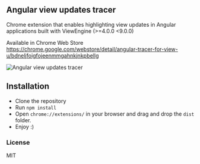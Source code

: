 ## Angular view updates tracer

Chrome extension that enables highlighting view updates in Angular applications built with ViewEngine (>=4.0.0 <9.0.0)

Available in Chrome Web Store https://chrome.google.com/webstore/detail/angular-tracer-for-view-u/bdneljfoigfojeenmmgahnkjnkpbellg

![Angular view updates tracer](/meta/preview.gif)

## Installation

- Clone the repository
- Run `npm install`
- Open `chrome://extensions/` in your browser and drag and drop the `dist` folder.
- Enjoy :)

### License

MIT
